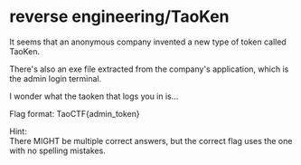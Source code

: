 # reverse engineering/TaoKen

It seems that an anonymous company invented a new type of token called TaoKen.

There's also an exe file extracted from the company's application, which is the admin login terminal.

I wonder what the taoken that logs you in is...

Flag format: TaoCTF{admin_token}

Hint:\
There MIGHT be multiple correct answers, but the correct flag uses the one with no spelling mistakes.